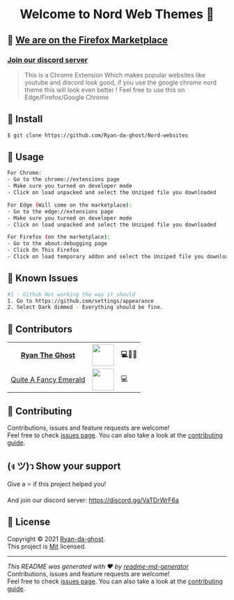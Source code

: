 <h1 align="center">Welcome to Nord Web Themes 👋</h1>
<h2>🥳 <a href="https://addons.mozilla.org/en-US/firefox/addon/nord-web-theme/" target="_blank">We are on the Firefox Marketplace</a></h2>
<h3><a href="https://discord.gg/VaTDrWrF6a" target="_blank">Join our discord server</a></h3>

> This is a Chrome Extension Which makes popular websites like youtube and discord look good, if you use the google chrome nord theme this will look even better ! Feel free to use this on Edge/Firefox/Google Chrome

## 🏇 Install

```sh
$ git clone https://github.com/Ryan-da-ghost/Nord-websites
```

## 🐍 Usage

```sh
For Chrome:
- Go to the chrome://extensions page
- Make sure you turned on developer mode
- Click on load unpacked and select the Unziped file you downloaded

For Edge (Will come on the marketplace):
- Go to the edge://extensions page
- Make sure you turned on developer mode
- Click on load unpacked and select the Unziped file you downloaded

For Firefox (on the marketplace):
- Go to the about:debugging page
- Click On This Firefox
- Click on load temporary addon and select the Unziped file you downloaded
```

## 💩 Known Issues

```sh
#1 - Github Not working the way it should
1. Go to https://github.com/settings/appearance
2. Select Dark dimmed - Everything should be fine.
```

## 👥 Contributors

<table>
  <tr>
    <th align="center"> <a href="https://github.com/Ryan-da-ghost/">Ryan The Ghost</a> </th>
    <th><img src="https://avatars.githubusercontent.com/u/78041469?v=4" with="50" height="50"></th>
    <th>💻🤔📆</th>
  </tr>
  <tr>
    <td align="center"> <a href="https://github.com/quiteAFancyEmerald">Quite A Fancy Emerald</a> </td>
    <td><img src="https://avatars.githubusercontent.com/u/46467239?v=4" with="50" height="50"></td>
    <td>💻</td>
  </tr>
</table>

## 🤝 Contributing

Contributions, issues and feature requests are welcome!<br />Feel free to check [issues page](Issues). You can also take a look at the [contributing guide](https://github.com/Ryan-da-ghost/Nord-Web-Themes/blob/main/CONTRIBUTING.md).

## (ง ツ)ว Show your support

Give a ⭐️ if this project helped you!

And join our discord server: https://discord.gg/VaTDrWrF6a

## 📝 License

Copyright © 2021 [Ryan-da-ghost](https://github.com/Ryan-da-ghost).<br />
This project is [Mit](LICENSE) licensed.

---

_This README was generated with ❤️ by [readme-md-generator](https://github.com/kefranabg/readme-md-generator)_
Contributions, issues and feature requests are welcome!<br />Feel free to check [issues page](Issues). You can also take a look at the [contributing guide](wiki).
